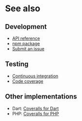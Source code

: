 # See also

## Development
- [API reference](https://dev.belin.io/coveralls.js/api)
- [npm package](https://www.npmjs.com/package/@cedx/coveralls)
- [Submit an issue](https://github.com/cedx/coveralls.js/issues)

## Testing
- [Continuous integration](https://travis-ci.com/cedx/coveralls.js)
- [Code coverage](https://coveralls.io/github/cedx/coveralls.js)

## Other implementations
- Dart: [Coveralls for Dart](https://dev.belin.io/coveralls.dart)
- PHP: [Coveralls for PHP](https://dev.belin.io/coveralls.php)
